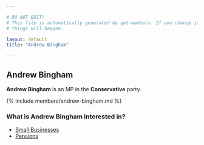 ```yaml
---

# DO NOT EDIT!
# This file is automatically generated by get-members. If you change it, bad
# things will happen.

layout: default
title: "Andrew Bingham"

---
```


## Andrew Bingham

**Andrew Bingham** is an MP in the **Conservative** party.

{% include members/andrew-bingham.md %}

### What is Andrew Bingham interested in?


* [Small Businesses](/interests/small-businesses.html)
* [Pensions](/interests/pensions.html)
